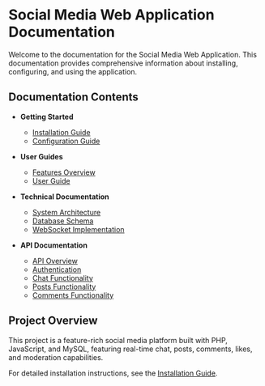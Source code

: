 # Social Media Web Application Documentation

Welcome to the documentation for the Social Media Web Application. This documentation provides comprehensive information about installing, configuring, and using the application.

## Documentation Contents

- **Getting Started**
    - [Installation Guide](installation.md)
    - [Configuration Guide](configuration.md)

- **User Guides**
    - [Features Overview](guides/features.md)
    - [User Guide](guides/user-guide.md)

- **Technical Documentation**
    - [System Architecture](technical/architecture.md)
    - [Database Schema](technical/database.md)
    - [WebSocket Implementation](technical/websocket.md)

- **API Documentation**
    - [API Overview](api/api.md)
    - [Authentication](api/auth.md)
    - [Chat Functionality](api/chat.md)
    - [Posts Functionality](api/post.md)
    - [Comments Functionality](api/comment.md)

## Project Overview

This project is a feature-rich social media platform built with PHP, JavaScript, and MySQL, featuring real-time chat, posts, comments, likes, and moderation capabilities.

For detailed installation instructions, see the [Installation Guide](installation.md).